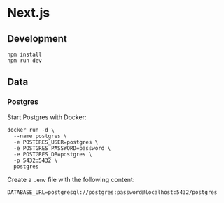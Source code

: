 # Next.js

## Development

```
npm install
npm run dev
```

## Data

### Postgres

Start Postgres with Docker:

```
docker run -d \
  --name postgres \
  -e POSTGRES_USER=postgres \
  -e POSTGRES_PASSWORD=password \
  -e POSTGRES_DB=postgres \
  -p 5432:5432 \
  postgres
```

Create a `.env` file with the following content:

```
DATABASE_URL=postgresql://postgres:password@localhost:5432/postgres
```

